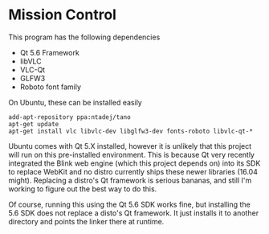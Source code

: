# Mission Control

This program has the following dependencies

* Qt 5.6 Framework
* libVLC
* VLC-Qt
* GLFW3
* Roboto font family

On Ubuntu, these can be installed easily

    add-apt-repository ppa:ntadej/tano
    apt-get update
    apt-get install vlc libvlc-dev libglfw3-dev fonts-roboto libvlc-qt-*

Ubuntu comes with Qt 5.X installed, however it is unlikely that this project will run on this pre-installed environment. This is because Qt very recently integrated the Blink web engine (which this project depends on) into its SDK to replace WebKit and no distro currently ships these newer libraries (16.04 might). Replacing a distro's Qt framework is serious bananas, and still I'm working to figure out the best way to do this.

Of course, running this using the Qt 5.6 SDK works fine, but installing the 5.6 SDK does not replace a disto's Qt framework. It just installs it to another directory and points the linker there at runtime.
